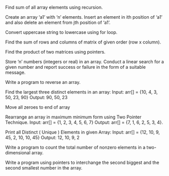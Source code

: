 Find sum of all array elements using recursion.

Create an array ‘a1’ with ‘n’ elements. Insert an element in ith position of ‘a1’ and also delete an element from jth position of ‘a1’.

Convert uppercase string to lowercase using for loop.

Find the sum of rows and columns of matrix of given order (row x column).

Find the product of two matrices using pointers.

Store ‘n’ numbers (integers or real) in an array. Conduct a linear search for a given number and report success or failure in the form of a suitable message.

Write a program to reverse an array.

Find the largest three distinct elements in an array: Input: arr[] = {10, 4, 3, 50, 23, 90} Output: 90, 50, 23

Move all zeroes to end of array

Rearrange an array in maximum minimum form using Two Pointer Technique. Input: arr[] = {1, 2, 3, 4, 5, 6, 7} Output: arr[] = {7, 1, 6, 2, 5, 3, 4}.

Print all Distinct ( Unique ) Elements in given Array: Input: arr[] = {12, 10, 9, 45, 2, 10, 10, 45} Output: 12, 10, 9, 2

Write a program to count the total number of nonzero elements in a two- dimensional array.

Write a program using pointers to interchange the second biggest and the second smallest number in the array.

